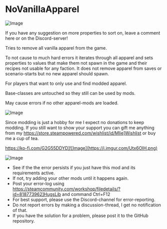 # NoVanillaApparel

![Image](https://i.imgur.com/buuPQel.png)


If you have any suggestion on more properties to sort on, leave a comment here or on the Discord-server!

Tries to remove all vanilla apparel from the game.

To not cause to much hard errors it iterates through all apparel and sets properties to values that make them not spawn in the game and their recipes not usable for any faction. It does not remove apparel from saves or scenario-starts but no new apparel should spawn.  

For players that want to only use and find modded apparel.

Base-classes are untouched so they still can be used by mods.

May cause errors if no other apparel-mods are loaded.

![Image](https://i.imgur.com/O0IIlYj.png)

Since modding is just a hobby for me I expect no donations to keep modding. If you still want to show your support you can gift me anything from my https://store.steampowered.com/wishlist/id/Mlie]Wishlist or buy me a cup of tea.

https://ko-fi.com/G2G55DDYD]![Image](https://i.imgur.com/Utx6OIH.png)


![Image](https://i.imgur.com/PwoNOj4.png)



-  See if the the error persists if you just have this mod and its requirements active.
-  If not, try adding your other mods until it happens again.
-  Post your error-log using https://steamcommunity.com/workshop/filedetails/?id=818773962]HugsLib and command Ctrl+F12
-  For best support, please use the Discord-channel for error-reporting.
-  Do not report errors by making a discussion-thread, I get no notification of that.
-  If you have the solution for a problem, please post it to the GitHub repository.




